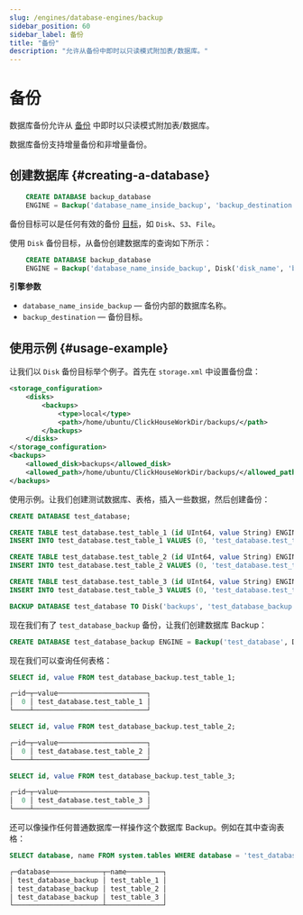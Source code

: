 ```yaml
---
slug: /engines/database-engines/backup
sidebar_position: 60
sidebar_label: 备份
title: "备份"
description: "允许从备份中即时以只读模式附加表/数据库。"
---
```



# 备份

数据库备份允许从 [备份](../../operations/backup) 中即时以只读模式附加表/数据库。

数据库备份支持增量备份和非增量备份。

## 创建数据库 {#creating-a-database}

``` sql
    CREATE DATABASE backup_database
    ENGINE = Backup('database_name_inside_backup', 'backup_destination')
```

备份目标可以是任何有效的备份 [目标](../../operations/backup#configure-a-backup-destination)，如 `Disk`、`S3`、`File`。

使用 `Disk` 备份目标，从备份创建数据库的查询如下所示：

``` sql
    CREATE DATABASE backup_database
    ENGINE = Backup('database_name_inside_backup', Disk('disk_name', 'backup_name')
```

**引擎参数**

- `database_name_inside_backup` — 备份内部的数据库名称。
- `backup_destination` — 备份目标。

## 使用示例 {#usage-example}

让我们以 `Disk` 备份目标举个例子。首先在 `storage.xml` 中设置备份盘：

``` xml
<storage_configuration>
	<disks>
		<backups>
			<type>local</type>
			<path>/home/ubuntu/ClickHouseWorkDir/backups/</path>
		</backups>
	</disks>
</storage_configuration>
<backups>
	<allowed_disk>backups</allowed_disk>
	<allowed_path>/home/ubuntu/ClickHouseWorkDir/backups/</allowed_path>
</backups>
```

使用示例。让我们创建测试数据库、表格，插入一些数据，然后创建备份：

``` sql
CREATE DATABASE test_database;

CREATE TABLE test_database.test_table_1 (id UInt64, value String) ENGINE=MergeTree ORDER BY id;
INSERT INTO test_database.test_table_1 VALUES (0, 'test_database.test_table_1');

CREATE TABLE test_database.test_table_2 (id UInt64, value String) ENGINE=MergeTree ORDER BY id;
INSERT INTO test_database.test_table_2 VALUES (0, 'test_database.test_table_2');

CREATE TABLE test_database.test_table_3 (id UInt64, value String) ENGINE=MergeTree ORDER BY id;
INSERT INTO test_database.test_table_3 VALUES (0, 'test_database.test_table_3');

BACKUP DATABASE test_database TO Disk('backups', 'test_database_backup');
```

现在我们有了 `test_database_backup` 备份，让我们创建数据库 Backup：

``` sql
CREATE DATABASE test_database_backup ENGINE = Backup('test_database', Disk('backups', 'test_database_backup'));
```

现在我们可以查询任何表格：

``` sql
SELECT id, value FROM test_database_backup.test_table_1;

┌─id─┬─value──────────────────────┐
│  0 │ test_database.test_table_1 │
└────┴────────────────────────────┘

SELECT id, value FROM test_database_backup.test_table_2;

┌─id─┬─value──────────────────────┐
│  0 │ test_database.test_table_2 │
└────┴────────────────────────────┘

SELECT id, value FROM test_database_backup.test_table_3;

┌─id─┬─value──────────────────────┐
│  0 │ test_database.test_table_3 │
└────┴────────────────────────────┘
```

还可以像操作任何普通数据库一样操作这个数据库 Backup。例如在其中查询表格：

``` sql
SELECT database, name FROM system.tables WHERE database = 'test_database_backup';

┌─database─────────────┬─name─────────┐
│ test_database_backup │ test_table_1 │
│ test_database_backup │ test_table_2 │
│ test_database_backup │ test_table_3 │
└──────────────────────┴──────────────┘
```

